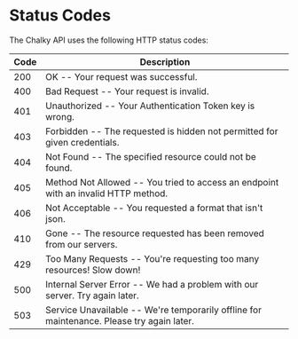 # Status Codes

The Chalky API uses the following HTTP status codes:

Code | Description
---------- | -------
200 | OK -- Your request was successful.
400 | Bad Request -- Your request is invalid.
401 | Unauthorized -- Your Authentication Token key is wrong.
403 | Forbidden -- The requested is hidden not permitted for given credentials.
404 | Not Found -- The specified resource could not be found.
405 | Method Not Allowed -- You tried to access an endpoint with an invalid HTTP method.
406 | Not Acceptable -- You requested a format that isn't json.
410 | Gone -- The resource requested has been removed from our servers.
429 | Too Many Requests -- You're requesting too many resources! Slow down!
500 | Internal Server Error -- We had a problem with our server. Try again later.
503 | Service Unavailable -- We're temporarily offline for maintenance. Please try again later.
